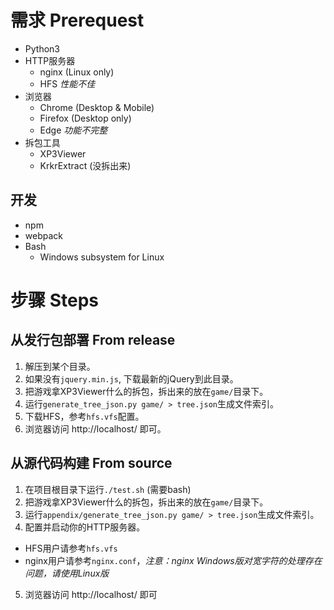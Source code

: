 # 需求 Prerequest
- Python3
- HTTP服务器
  - nginx (Linux only)
  - HFS *性能不佳*
- 浏览器
  - Chrome (Desktop & Mobile)
  - Firefox (Desktop only)
  - Edge *功能不完整*
- 拆包工具
  - XP3Viewer
  - KrkrExtract (没拆出来)
## 开发
- npm
- webpack
- Bash
  - Windows subsystem for Linux

# 步骤 Steps
## 从发行包部署 From release
1. 解压到某个目录。
2. 如果没有`jquery.min.js`, 下载最新的jQuery到此目录。
3. 把游戏拿XP3Viewer什么的拆包，拆出来的放在`game/`目录下。
4. 运行`generate_tree_json.py game/ > tree.json`生成文件索引。
5. 下载HFS，参考`hfs.vfs`配置。
6. 浏览器访问 http://localhost/ 即可。

## 从源代码构建 From source
1. 在项目根目录下运行`./test.sh` (需要bash)
2. 把游戏拿XP3Viewer什么的拆包，拆出来的放在`game/`目录下。
3. 运行`appendix/generate_tree_json.py game/ > tree.json`生成文件索引。
4. 配置并启动你的HTTP服务器。
  - HFS用户请参考`hfs.vfs`
  - nginx用户请参考`nginx.conf`，*注意：nginx Windows版对宽字符的处理存在问题，请使用Linux版*
5. 浏览器访问 http://localhost/ 即可
